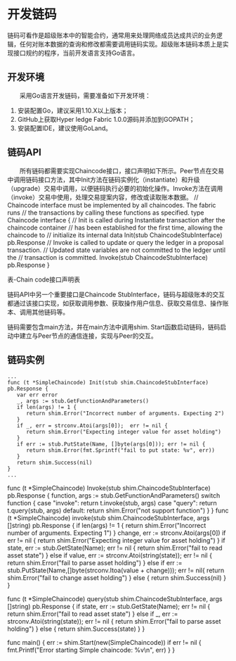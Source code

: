 # 开发链码
链码可看作是超级账本中的智能合约，通常用来处理网络成员达成共识的业务逻辑，任何对账本数据的查询和修改都需要调用链码实现。超级账本链码本质上是实现接口规约的程序，当前开发语言支持Go语言。
## 开发环境
  采用Go语言开发链码，需要准备如下开发环境：
1.	安装配置Go，建议采用1.10.X以上版本；
2.	GitHub上获取Hyper ledge Fabric 1.0.0源码并添加到GOPATH；
3.	安装配置IDE，建议使用GoLand。
## 链码API
  所有链码都需要实现Chaincode接口，接口声明如下所示。Peer节点在交易中调用链码接口方法，其中Init方法在链码实例化（instantiate）和升级（upgrade）交易中调用，以便链码执行必要的初始化操作。Invoke方法在调用（invoke）交易中使用，处理交易提案内容，修改或读取账本数据。
// Chaincode interface must be implemented by all chaincodes. The fabric runs
   // the transactions by calling these functions as specified.
type Chaincode interface {
   // Init is called during Instantiate transaction after the chaincode container
   // has been established for the first time, allowing the chaincode to
   // initialize its internal data
   Init(stub ChaincodeStubInterface) pb.Response
   // Invoke is called to update or query the ledger in a proposal transaction.
   // Updated state variables are not committed to the ledger until the
   // transaction is committed.
   Invoke(stub ChaincodeStubInterface) pb.Response
}

表-Chain code接口声明表

链码API中另一个重要接口是Chaincode StubInterface，链码与超级账本的交互都通过该接口实现，如获取调用参数、获取操作用户信息、获取交易信息、操作账本、调用其他链码等。

链码需要包含main方法，并在main方法中调用shim. Start函数启动链码，链码启动中建立与Peer节点的通信连接，实现与Peer的交互。

## 链码实例

```
...
func (t *SimpleChaincode) Init(stub shim.ChaincodeStubInterface) pb.Response {
   var err error
   _, args := stub.GetFunctionAndParameters()
   if len(args) != 1 {
      return shim.Error("Incorrect number of arguments. Expecting 2")
   }
   if _, err = strconv.Atoi(args[0]);  err != nil {
      return shim.Error("Expecting integer value for asset holding")
   }
   if err := stub.PutState(Name, []byte(args[0])); err != nil {
      return shim.Error(fmt.Sprintf("fail to put state: %v", err))
   }
   return shim.Success(nil)
}
...
```


func (t *SimpleChaincode) Invoke(stub shim.ChaincodeStubInterface) pb.Response {
   function, args := stub.GetFunctionAndParameters()
   switch function {
   case "invoke":
      return t.invoke(stub, args)
   case "query":
      return t.query(stub, args)
   default:
      return shim.Error("not support function")
   }
}
func (t *SimpleChaincode) invoke(stub shim.ChaincodeStubInterface, args []string) pb.Response {
   if len(args) != 1 {
      return shim.Error("Incorrect number of arguments. Expecting 1")
   }
   change, err :=  strconv.Atoi(args[0])
   if err != nil {
      return shim.Error("Expecting integer value for asset holding")
   }
   if state, err := stub.GetState(Name); err != nil {
      return shim.Error("fail to read asset state")
   }  else if value, err := strconv.Atoi(string(state)); err != nil {
      return shim.Error("fail to parse asset holding")
   } else if err := stub.PutState(Name,[]byte(strconv.Itoa(value + change))); err != nil{
      return shim.Error("fail to change asset holding")
   } else {
      return shim.Success(nil)
   }
}

func (t *SimpleChaincode) query(stub shim.ChaincodeStubInterface, args []string) pb.Response {
   if state, err := stub.GetState(Name); err != nil {
      return shim.Error("fail to read asset state")
   }  else if _, err := strconv.Atoi(string(state)); err != nil {
      return shim.Error("fail to parse asset holding")
   } else {
      return shim.Success(state)
   }
}

func main() {
   err := shim.Start(new(SimpleChaincode))
   if err != nil {
      fmt.Printf("Error starting Simple chaincode: %v\n", err)
   }
}
